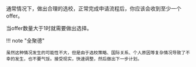 通常情况下，做出合理的选校，正常完成申请流程后，你应该会收到至少一个offer。

当offer数量大于1时就需要做出选择。

!!! note "全聚德"

    虽然这种情况发生的可能性不大，但是由于选校策略、国际关系、个人原因等复杂情况导致了不幸的发生，也不要气馁。接受现实，快速调整，然后做出下一步计划。
